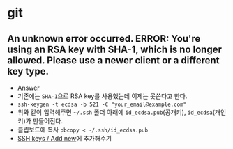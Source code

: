# git

## An unknown error occurred. ERROR: You're using an RSA key with SHA-1, which is no longer allowed. Please use a newer client or a different key type.

- [Answer](https://stackoverflow.com/questions/71498990/cannot-resolve-swift-packages-after-15th-march-2022-in-xcode/71498991#71498991)
- 기존에는 `SHA-1`으로 RSA key를 사용했는데 이제는 못쓴다고 한다.
- `ssh-keygen -t ecdsa -b 521 -C "your_email@example.com"`
- 위와 같이 입력해주면 `~/.ssh` 폴더 아래에 `id_ecdsa.pub`(공개키), `id_ecdsa`(개인키)가 만들어진다.
- 클립보드에 복사 `pbcopy < ~/.ssh/id_ecdsa.pub` 
- [SSH keys / Add new](https://github.com/settings/ssh/new)에 추가해주기
